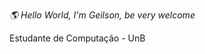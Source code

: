 *🌎 Hello World, I'm Geilson, be very welcome*

Estudante de Computação - UnB



<!-- Proudly created with GPRM ( https://gprm.itsvg.in ) -->